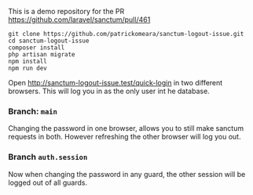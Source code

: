 This is a demo repository for the PR https://github.com/laravel/sanctum/pull/461

```
git clone https://github.com/patrickomeara/sanctum-logout-issue.git
cd sanctum-logout-issue
composer install
php artisan migrate
npm install
npm run dev
```

Open http://sanctum-logout-issue.test/quick-login in two different browsers. This will log you in as the only user int he database.

### Branch: `main`

Changing the password in one browser, allows you to still make sanctum requests in both. However refreshing the other browser will log you out. 

### Branch `auth.session`

Now when changing the password in any guard, the other session will be logged out of all guards.
